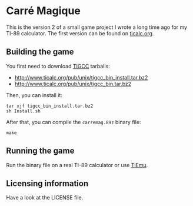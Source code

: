 Carré Magique
=============

This is the version 2 of a small game project I wrote a long time ago for my TI-89 calculator. The first version can be found on [ticalc.org](http://www.ticalc.org/archives/files/fileinfo/232/23253.html).

Building the game
-----------------

You first need to download [TIGCC](http://tigcc.ticalc.org/linux/index.html) tarballs:
* http://www.ticalc.org/pub/unix/tigcc_bin_install.tar.bz2
* http://www.ticalc.org/pub/unix/tigcc_bin.tar.bz2

Then, you can install it:

    tar xjf tigcc_bin_install.tar.bz2
    sh Install.sh

After that, you can compile the `carremag.89z` binary file:

    make

Running the game
----------------

Run the binary file on a real TI-89 calculator or use [TiEmu](http://lpg.ticalc.org/prj_tiemu/).

Licensing information
---------------------

Have a look at the LICENSE file.
